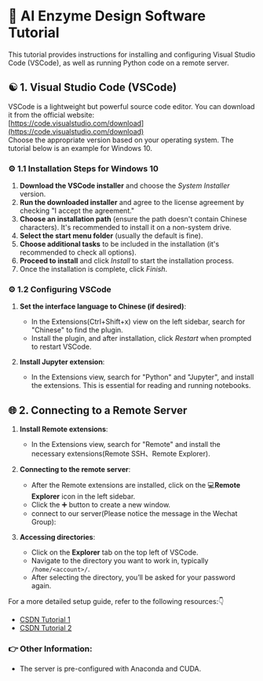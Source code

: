 # 🏁 AI Enzyme Design Software Tutorial 

This tutorial provides instructions for installing and configuring Visual Studio Code (VSCode), as well as running Python code on a remote server.

## ☯ 1. Visual Studio Code (VSCode) 

VSCode is a lightweight but powerful source code editor. You can download it from the official website:  
[https://code.visualstudio.com/download](https://code.visualstudio.com/download)  
Choose the appropriate version based on your operating system. The tutorial below is an example for Windows 10.

### ⚙️ 1.1 Installation Steps for Windows 10

1. **Download the VSCode installer** and choose the *System Installer* version.
2. **Run the downloaded installer** and agree to the license agreement by checking "I accept the agreement."
3. **Choose an installation path** (ensure the path doesn't contain Chinese characters). It's recommended to install it on a non-system drive.
4. **Select the start menu folder** (usually the default is fine).
5. **Choose additional tasks** to be included in the installation (it's recommended to check all options).
6. **Proceed to install** and click *Install* to start the installation process.
7. Once the installation is complete, click *Finish*.

### ⚙️ 1.2 Configuring VSCode

1. **Set the interface language to Chinese (if desired)**:
   - In the Extensions(Ctrl+Shift+x) view on the left sidebar, search for "Chinese" to find the plugin.
   - Install the plugin, and after installation, click *Restart* when prompted to restart VSCode.

2. **Install Jupyter extension**:
   - In the Extensions view, search for "Python" and "Jupyter", and install the extensions. This is essential for reading and running notebooks.

## 🌐 2. Connecting to a Remote Server

1. **Install Remote extensions**:
   - In the Extensions view, search for "Remote" and install the necessary extensions(Remote SSH、Remote Explorer).

2. **Connecting to the remote server**:
   - After the Remote extensions are installed, click on the 💻**Remote Explorer** icon in the left sidebar.
   - Click the ➕ button to create a new window.
   - connect to our server(Please notice the message in the Wechat Group):

3. **Accessing directories**:
   - Click on the **Explorer** tab on the top left of VSCode.
   - Navigate to the directory you want to work in, typically `/home/<account>/`.
   - After selecting the directory, you’ll be asked for your password again.

For a more detailed setup guide, refer to the following resources:👇
- [CSDN Tutorial 1](https://blog.csdn.net/msdcp/article/details/127033151)
- [CSDN Tutorial 2](https://blog.csdn.net/zhaxun/article/details/120568402)

### 👉 Other Information:
- The server is pre-configured with Anaconda and CUDA.

